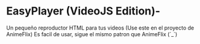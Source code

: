 # EasyPlayer (VideoJS Edition)-
Un pequeño reproductor HTML para tus videos (Use este en el proyecto de AnimeFlix) Es facil de usar, sigue el mismo patron que AnimeFlix (´_´)
